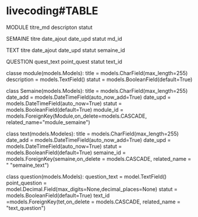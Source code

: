 # livecoding#TABLE
   
 MODULE 
 titre_md
 descripton
 statut
 
 SEMAINE
 titre
 date_ajout
 date_upd
 statut
md_id
 
 TEXT
 titre
 date_ajout
 date_upd
 statut
 semaine_id
 
 QUESTION
 quest_text
 point_quest
 statut
 text_id
 
classe module(models.Models): 
    title = models.CharField(max_length=255)
    description = models.TextField()
    statut = models.BooleanField(default=True)
    
class Semaine(models.Models):
    title = models.CharField(max_length=255)
    date_add = models.DateTimeField(auto_now_add=True)
    date_upd = models.DateTimeField(auto_now=True)
    statut = models.BooleanField(default=True)
    module_id = models.ForeignKey(Module,on_delete=models.CASCADE, related_name="module_semaine")
    
class  text(models.Modeles):
     title = models.CharField(max_length=255)
     date_add = models.DateTimeField(auto_now_add=True)
    date_upd = models.DateTimeField(auto_now=True)
    statut = models.BooleanField(default=True)
    semaine_id =  models.ForeignKey(semaine,on_delete = models.CASCADE, related_name = " "semaine_text")
   
    
class question(models.Models):
     question_text = model.TextField()
     point_question = model.Decimal.Field(max_digits=None,decimal_places=None)
     statut = models.BooleanField(default=True)
     text_id =models.ForeignKey(tet,on_delete = models.CASCADE, related_name = "text_question")
    
    
